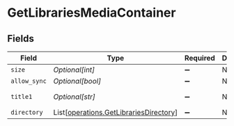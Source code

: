 # GetLibrariesMediaContainer


## Fields

| Field                                                                                      | Type                                                                                       | Required                                                                                   | Description                                                                                | Example                                                                                    |
| ------------------------------------------------------------------------------------------ | ------------------------------------------------------------------------------------------ | ------------------------------------------------------------------------------------------ | ------------------------------------------------------------------------------------------ | ------------------------------------------------------------------------------------------ |
| `size`                                                                                     | *Optional[int]*                                                                            | :heavy_minus_sign:                                                                         | N/A                                                                                        | 5                                                                                          |
| `allow_sync`                                                                               | *Optional[bool]*                                                                           | :heavy_minus_sign:                                                                         | N/A                                                                                        | false                                                                                      |
| `title1`                                                                                   | *Optional[str]*                                                                            | :heavy_minus_sign:                                                                         | N/A                                                                                        | Plex Library                                                                               |
| `directory`                                                                                | List[[operations.GetLibrariesDirectory](../../models/operations/getlibrariesdirectory.md)] | :heavy_minus_sign:                                                                         | N/A                                                                                        |                                                                                            |